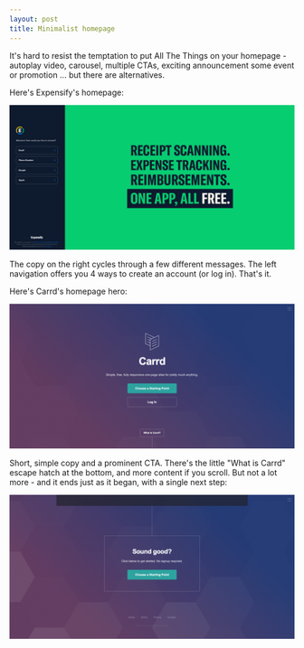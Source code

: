 ```yaml
---
layout: post
title: Minimalist homepage
---
```


It's hard to resist the temptation to put All The Things on your homepage - autoplay video, carousel, multiple CTAs, exciting announcement some event or promotion ... but there are alternatives.

Here's Expensify's homepage:

[![screenshot of expensify homepage](/images/expensify.png)](/images/expensify.png)

The copy on the right cycles through a few different messages. The left navigation offers you 4 ways to create an account (or log in). That's it.

Here's Carrd's homepage hero:

[![screenshot of carrd homepage](/images/carrd.png)](/images/carrd.png)

Short, simple copy and a prominent CTA. There's the little "What is Carrd" escape hatch at the bottom, and more content if you scroll. But not a lot more - and it ends just as it began, with a single next step:

[![screenshot of carrd homepage](/images/carrd2.png)](/images/carrd2.png)
